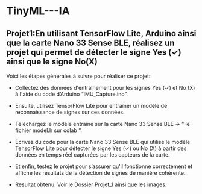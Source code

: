 # TinyML---IA
## Projet1:En utilisant TensorFlow Lite, Arduino ainsi que la carte Nano 33 Sense BLE, réalisez un projet qui permet de détecter le signe Yes (✓) ainsi que le signe No(X)

Voici les étapes générales à suivre pour réaliser ce projet:

- Collectez des données d'entraînement pour les signes Yes (✓) et No (X) à l'aide      du code d’Arduino “IMU_Capture.ino”.

- Ensuite, utilisez TensorFlow Lite pour entraîner un modèle de reconnaissance de signes sur ces données.

- Téléchargez le modèle entraîné sur la carte Nano 33 Sense BLE → “ le fichier model.h sur colab “.

- Écrivez du code pour la carte Nano 33 Sense BLE qui utilise le modèle TensorFlow Lite pour détecter le signe Yes (✓) ou No (X) à partir des données en temps réel   capturées par les capteurs de la carte.

- Et enfin, testez le projet pour s’assurer qu'il fonctionne correctement et affiche les résultats de la détection de signes de manière cohérente.


 * Resultat obtenu: Voir le Dossier Projet_1 ainsi que les images.
